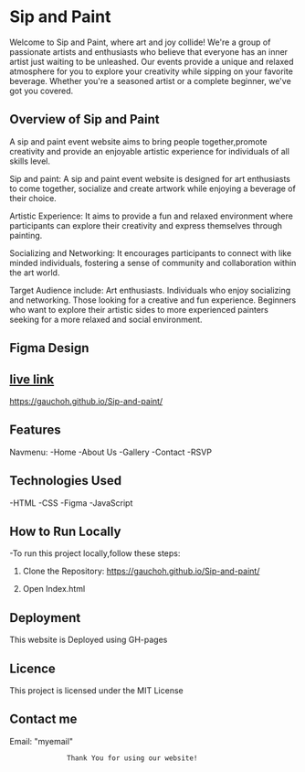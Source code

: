 # Sip and Paint
Welcome to Sip and Paint, where art and joy collide! We're a group of passionate artists and enthusiasts who believe that everyone has an inner artist just waiting to be unleashed. Our events provide a unique and relaxed atmosphere for you to explore your creativity while sipping on your favorite beverage. Whether you're a seasoned artist or a complete beginner, we've got you covered. 

## Overview of Sip and Paint
A sip and paint event website aims to bring people together,promote  creativity and provide an enjoyable artistic experience for individuals  of all skills level.

Sip and paint: A sip and paint event website is designed for art  enthusiasts to come together, socialize and create artwork while enjoying  a beverage of their choice.

Artistic Experience: It aims to provide a fun and relaxed environment  where participants can explore their creativity and express themselves  through painting.

Socializing and Networking: It encourages participants  to connect with  like minded individuals, fostering a sense of community and collaboration  within the art world.

Target Audience include:
     Art enthusiasts.
     Individuals who enjoy socializing and networking.
     Those looking for a creative and fun experience.
     Beginners who want to explore their artistic sides to more experienced  painters seeking for a more relaxed and social environment.


## Figma Design
<a href="https://www.figma.com/file/de9mm51FHDMgUKx68ypNLD/Untitled?type=design&node-id=0%3A1&mode=design&t=zxBIvvj50MGAgEg2-1">


## live link
  https://gauchoh.github.io/Sip-and-paint/



## Features
Navmenu:
     -Home
     -About Us
     -Gallery
     -Contact
     -RSVP


## Technologies Used
-HTML
-CSS
-Figma
-JavaScript

## How to Run Locally
-To run this project locally,follow these steps:
1. Clone the Repository: https://gauchoh.github.io/Sip-and-paint/

2. Open Index.html


## Deployment
This website is Deployed using GH-pages


## Licence
This project is licensed under the MIT License


## Contact me
Email: "myemail"

                  Thank You for using our website!
